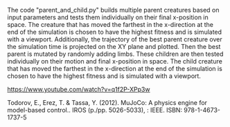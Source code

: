 The code "parent_and_child.py" builds multiple parent creatures based on input parameters and tests them individually on their final x-position in space. The creature that has moved the farthest in the x-direction at the end of the simulation is chosen to have the highest fitness and is simulated with a viewport. Additionally, the trajectory of the best parent creature over the simulation time is projected on the XY plane and plotted. Then the best parent is mutated by randomly adding limbs. These children are then tested individually on their motion and final x-position in space. The child creature that has moved the farthest in the x-direction at the end of the simulation is chosen to have the highest fitness and is simulated with a viewport. 

https://www.youtube.com/watch?v=q1f2P-XPp3w


Todorov, E., Erez, T. & Tassa, Y. (2012). MuJoCo: A physics engine for model-based control.. IROS (p./pp. 5026-5033), : IEEE. ISBN: 978-1-4673-1737-5
